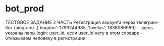 # bot_prod
ТЕСТОВОЕ ЗАДАНИЕ 2 ЧАСТЬ
Регистрация аккаунта через телеграм-бот (aiogram).
{'bogdan': 1799244985, 'lovelas': 1836086969} - здесь указаны пары login: user_id, если user_id нету в этом словаре - отказываем человеку в регистрации.

